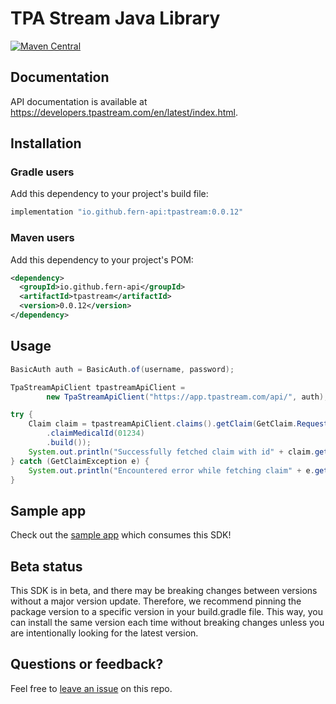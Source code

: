 # TPA Stream Java Library

[![Maven Central](https://img.shields.io/nexus/r/io.github.fern-api/tpastream?server=https%3A%2F%2Fs01.oss.sonatype.org)](https://s01.oss.sonatype.org/content/repositories/releases/io/github/fern-api/tpastream/)

## Documentation

API documentation is available at <https://developers.tpastream.com/en/latest/index.html>.

## Installation

### Gradle users

Add this dependency to your project's build file:

```groovy
implementation "io.github.fern-api:tpastream:0.0.12"
```

### Maven users

Add this dependency to your project's POM:

```xml
<dependency>
  <groupId>io.github.fern-api</groupId>
  <artifactId>tpastream</artifactId>
  <version>0.0.12</version>
</dependency>
```

## Usage

```java
BasicAuth auth = BasicAuth.of(username, password);

TpaStreamApiClient tpastreamApiClient = 
        new TpaStreamApiClient("https://app.tpastream.com/api/", auth);

try {
    Claim claim = tpastreamApiClient.claims().getClaim(GetClaim.Request.builder()
        .claimMedicalId(01234)
        .build());
    System.out.println("Successfully fetched claim with id" + claim.getId());
} catch (GetClaimException e) {
    System.out.println("Encountered error while fetching claim" + e.getMessage());
}
```

## Sample app

Check out the [sample app](sample-app/src/main/java/sample/App.java) which consumes this SDK!

## Beta status

This SDK is in beta, and there may be breaking changes between versions without a major version update. Therefore, we recommend pinning the package version to a specific version in your build.gradle file. This way, you can install the same version each time without breaking changes unless you are intentionally looking for the latest version.

## Questions or feedback?

Feel free to [leave an issue](https://github.com/fern-tpastream/tpastream-java) on this repo.
